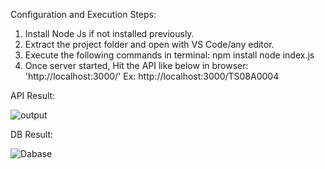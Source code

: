 Configuration and Execution Steps:

1. Install Node Js if not installed previously.
2. Extract the project folder and open with VS Code/any editor.
3. Execute the following commands in terminal:
    npm install 
    node index.js
4. Once server started, Hit the API like below in browser:
   'http://localhost:3000/<vehicalRegistrationNo>'
    Ex:    http://localhost:3000/TS08A0004



API Result:

![output](https://user-images.githubusercontent.com/47823638/160177131-b04a0b4e-59a1-4cbe-9fbf-baa4dd43ced5.JPG)


DB Result:

![Dabase](https://user-images.githubusercontent.com/47823638/160177238-f38b6ef8-1dab-4612-8ad9-1da6f520c887.JPG)
